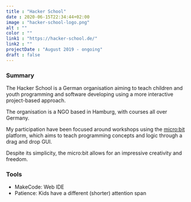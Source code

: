 ```yaml
---
title : "Hacker School"
date : 2020-06-15T22:34:44+02:00
image : "hacker-school-logo.png"
alt : ""
color : ""
link1 : "https://hacker-school.de/"
link2 : ""
projectDate : "August 2019 - ongoing"
draft : false
---
```


### Summary

The Hacker School is a German organisation aiming to teach children and youth programming and software developing
using a more interactive project-based approach.

The organisation is a NGO based in Hamburg, with courses all over Germany.

My participation have been focused around workshops using the [micro:bit](https://en.wikipedia.org/wiki/Micro_Bit) 
platform, which aims to teach programming concepts and logic through a drag and drop GUI.

Despite its simplicity, the micro:bit allows for an impressive creativity and freedom.   

### Tools

* MakeCode: Web IDE
* Patience: Kids have a different (shorter) attention span
